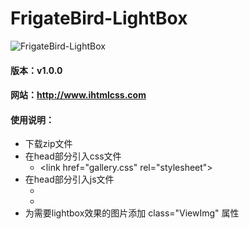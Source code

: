 # FrigateBird-LightBox
![FrigateBird-LightBox](https://raw.githubusercontent.com/futureis404/FrigateBird-LightBox/master/gallery-img/thumb.jpg)
#### 版本：v1.0.0
#### 网站：http://www.ihtmlcss.com
#### 使用说明：
+ 下载zip文件
+ 在head部分引入css文件
  - &lt;link href="gallery.css" rel="stylesheet"&gt;
+ 在head部分引入js文件
  - <script src="jquery.js"></script>
  - <script src="gallery.js"></script>
+ 为需要lightbox效果的图片添加 class="ViewImg" 属性 
